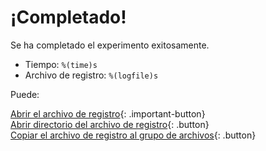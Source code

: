# ¡Completado!

Se ha completado el experimento exitosamente.

- Tiempo: `%(time)s`
- Archivo de registro: `%(logfile)s`

Puede:

[Abrir el archivo de registro](opensesame://event.after_experiment_open_logfile){: .important-button}<br />
[Abrir directorio del archivo de registro](opensesame://event.after_experiment_open_logfile_folder){: .button}<br />
[Copiar el archivo de registro al grupo de archivos](opensesame://event.after_experiment_copy_logfile){: .button}
